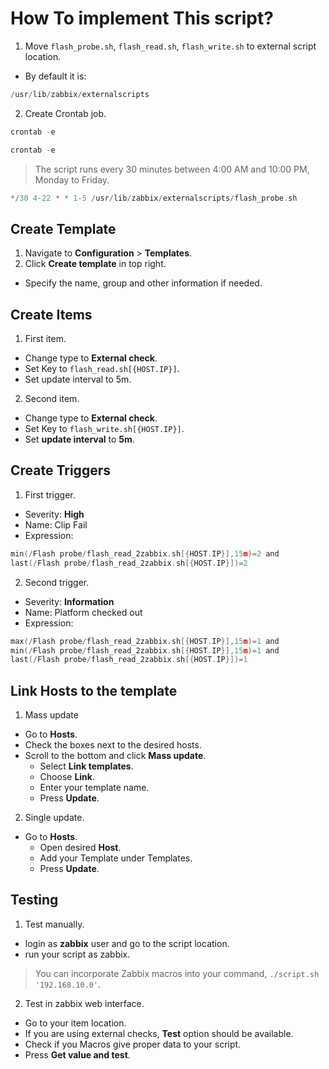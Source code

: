 # How To implement This script?

1. Move `flash_probe.sh`, `flash_read.sh`, `flash_write.sh` to external script location.

- By default it is:

```C
/usr/lib/zabbix/externalscripts
```

2. Create Crontab job.

```C
crontab -e
```

```C
crontab -e
```

> The script runs every 30 minutes between 4:00 AM and 10:00 PM, Monday to Friday.

```C
*/30 4-22 * * 1-5 /usr/lib/zabbix/externalscripts/flash_probe.sh
```

## Create Template

1. Navigate to **Configuration** > **Templates**.
2. Click **Create template** in top right.
- Specify the name, group and other information if needed.

## Create Items

1. First item.
- Change type to **External check**.
- Set Key to `flash_read.sh[{HOST.IP}]`.
- Set update interval to 5m.

2. Second item.
- Change type to **External check**.
- Set Key to `flash_write.sh[{HOST.IP}]`.
- Set **update interval** to **5m**.

## Create Triggers

1. First trigger.
- Severity: **High**
- Name: Clip Fail
- Expression:

```C
min(/Flash probe/flash_read_2zabbix.sh[{HOST.IP}],15m)=2 and
last(/Flash probe/flash_read_2zabbix.sh[{HOST.IP}])=2
```

2. Second trigger.
- Severity: **Information**
- Name: Platform checked out
- Expression:

```C
max(/Flash probe/flash_read_2zabbix.sh[{HOST.IP}],15m)=1 and
min(/Flash probe/flash_read_2zabbix.sh[{HOST.IP}],15m)=1 and
last(/Flash probe/flash_read_2zabbix.sh[{HOST.IP}])=1
```

## Link Hosts to the template

1. Mass update
- Go to **Hosts**.
- Check the boxes next to the desired hosts.
- Scroll to the bottom and click **Mass update**.
    + Select **Link templates**.
    + Choose **Link**.
    + Enter your template name.
    + Press **Update**.

2. Single update.
- Go to **Hosts**.
    + Open desired **Host**.
    + Add your Template under Templates.
    + Press **Update**.

## Testing

1. Test manually.
- login as **zabbix** user and go to the script location.
- run your script as zabbix.

> You can incorporate Zabbix macros into your command, `./script.sh '192.168.10.0'`.

2. Test in zabbix web interface.
- Go to your item location.
- If you are using external checks, **Test** option should be available.
- Check if you Macros give proper data to your script.
- Press **Get value and test**.
